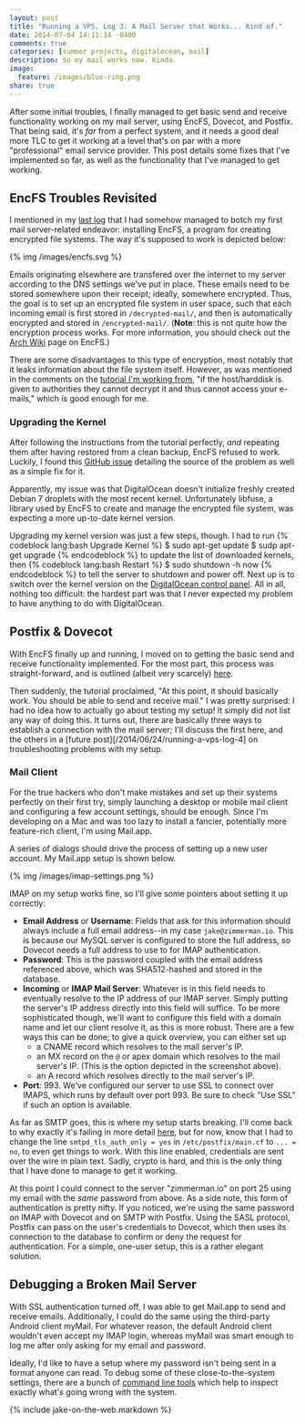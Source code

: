```yaml
---
layout: post
title: "Running a VPS, Log 3: A Mail Server that Works... Kind of."
date: 2014-07-04 14:11:14 -0400
comments: true
categories: [summer projects, digitalocean, mail]
description: So my mail works now. Kinda.
image:
  feature: /images/blue-ring.png
share: true
---
```


After some initial troubles, I finally managed to get basic send and receive functionality  working on my mail server, using EncFS, Dovecot, and Postfix. That being said, it's _far_ from a perfect system, and it needs a good deal more TLC to get it working at a level that's on par with a more "professional" email service provider. This post details some fixes that I've implemented so far, as well as the functionality that I've managed to get working.

<!-- more -->

## EncFS Troubles Revisited

I mentioned in my [last log][log-2] that I had somehow managed to botch my first mail server-related endeavor: installing EncFS, a program for creating encrypted file systems. The way it's supposed to work is depicted below:

{% img /images/encfs.svg %}

Emails originating elsewhere are transfered over the internet to my server according to the DNS settings we've put in place. These emails need to be stored somewhere upon their receipt; ideally, somewhere encrypted. Thus, the goal is to set up an encrypted file system in user space, such that each incoming email is first stored in `/decrypted-mail/`, and then is automatically encrypted and stored in `/encrypted-mail/`. (__Note__: this is not quite how the encryption process works. For more information, you should check out the [Arch Wiki][encfs] page on EncFS.)

There are some disadvantages to this type of encryption, most notably that it leaks information about the file system itself. However, as was mentioned in the comments on the [tutorial I'm working from][nsa], "if the host/harddisk is given to authorities they cannot decrypt it and thus cannot access your e-mails," which is good enough for me.

### Upgrading the Kernel

After following the instructions from the tutorial perfectly, _and_ repeating them after having restored from a clean backup, EncFS refused to work. Luckily, I found this [GitHub issue][issue] detailing the source of the problem as well as a simple fix for it.

Apparently, my issue was that DigitalOcean doesn't initialize freshly created Debian 7 droplets with the most recent kernel. Unfortunately libfuse, a library used by EncFS to create and manage the encrypted file system, was expecting a more up-to-date kernel version.

Upgrading my kernel version was just a few steps, though. I had to run
{% codeblock lang:bash Upgrade Kernel %}
$ sudo apt-get update
$ sudp apt-get upgrade
{% endcodeblock %}
to update the list of downloaded kernels, then
{% codeblock lang:bash Restart %}
$ sudo shutdown -h now
{% endcodeblock %}
to tell the server to shutdown and power off. Next up is to switch over the kernel version on the [DigitalOcean control panel][solution]. All in all, nothing too difficult: the hardest part was that I never expected my problem to have anything to do with DigitalOcean.

## Postfix & Dovecot

With EncFS finally up and running, I moved on to getting the basic send and receive functionality implemented. For the most part, this process was straight-forward, and is outlined (albeit very scarcely) [here][nsa].

Then suddenly, the tutorial proclaimed, "At this point, it should basically work. You should be able to send and receive mail." I was pretty surprised: I had no idea how to actually go about testing my setup! It simply did not list any way of doing this. It turns out, there are basically three ways to establish a connection with the mail server; I'll discuss the first here, and the others in a [future post][/2014/06/24/running-a-vps-log-4] on troubleshooting problems with my setup.

### Mail Client

For the true hackers who don't make mistakes and set up their systems perfectly on their first try, simply launching a desktop or mobile mail client and configuring a few account settings, should be enough. Since I'm developing on a Mac and was too lazy to install a fancier, potentially more feature-rich client, I'm using Mail.app.

A series of dialogs should drive the process of setting up a new user account. My Mail.app setup is shown below.

{% img /images/imap-settings.png %}

IMAP on my setup works fine, so I'll give some pointers about setting it up correctly:

- __Email Address__ or __Username__: Fields that ask for this information should always include a full email address--in my case `jake@zimmerman.io`. This is because our MySQL server is configured to store the full address, so Dovecot needs a full address to use to for IMAP authentication.
- __Password__: This is the password coupled with the email address referenced above, which was SHA512-hashed and stored in the database.
- __Incoming__ or __IMAP Mail Server__: Whatever is in this field needs to eventually resolve to the IP address of our IMAP server. Simply putting the server's IP address directly into this field will suffice. To be more sophisticated though, we'll want to configure this field with a domain name and let our client resolve it, as this is more robust. There are a few ways this can be done; to give a quick overview, you can either set up
    - a CNAME record which resolves to the mail server's IP.
    - an MX record on the `@` or apex domain which resolves to the mail server's IP. (This is the option depicted in the screenshot above).
    - an A record which resolves directly to the mail server's IP.
- __Port__: 993. We've configured our server to use SSL to connect over IMAPS, which runs by default over port 993. Be sure to check "Use SSL" if such an option is available.

As far as SMTP goes, this is where my setup starts breaking. I'll come back to why exactly it's failing in more detail [here][debugging], but for now, know that I had to change the line `smtpd_tls_auth_only = yes` in `/etc/postfix/main.cf` to `... = no`, to even get things to work. With this line enabled, credentials are sent over the wire in plain text. Sadly, crypto is hard, and this is the only thing that I have done to manage to get it working.

At this point I could connect to the server "zimmerman.io" on port 25 using my email with the _same_ password from above. As a side note, this form of authentication is pretty nifty. If you noticed, we're using the same password on IMAP with Dovecot and on SMTP with Postfix. Using the SASL protocol, Postfix can pass on the user's credentials to Dovecot, which then uses its connection to the database to confirm or deny the request for authentication. For a simple, one-user setup, this is a rather elegant solution.

## Debugging a Broken Mail Server

With SSL authentication turned off, I was able to get Mail.app to send and receive emails. Additionally, I could do the same using the third-party Android client myMail. For whatever reason, the default Android client wouldn't even accept my IMAP login, whereas myMail was smart enough to log me after only asking for my email and password.

Ideally, I'd like to have a setup where my password isn't being sent in a format anyone can read. To debug some of these close-to-the-system settings, there are a bunch of [command line tools][debugging] which help to inspect exactly what's going wrong with the system.

[log-2]: /2014/06/24/running-a-vps-log-2
[encfs]: https://wiki.archlinux.org/index.php/EncFS
[nsa]: http://sealedabstract.com/code/nsa-proof-your-e-mail-in-2-hours/
[issue]: https://github.com/al3x/sovereign/issues/147#issuecomment-43849647
[solution]: https://www.digitalocean.com/community/tutorials/how-to-update-a-digitalocean-server-s-kernel-using-the-control-panel
[sasl]: http://en.wikipedia.org/wiki/Simple_Authentication_and_Security_Layer
[debugging]: /2014/07/05/running-a-vps-log-4


{% include jake-on-the-web.markdown %}
